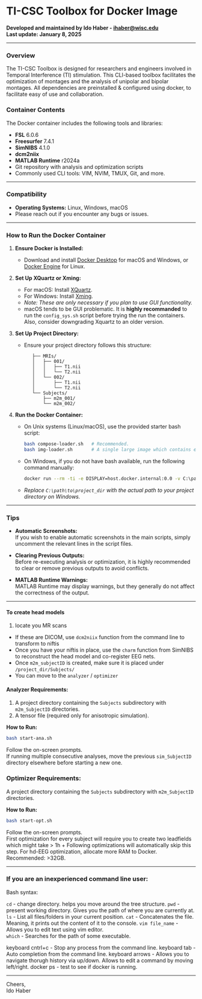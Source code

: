 
# TI-CSC Toolbox for Docker Image

**Developed and maintained by Ido Haber - [ihaber@wisc.edu](mailto:ihaber@wisc.edu)**  
**Last update: January 8, 2025**

---

### Overview

The TI-CSC Toolbox is designed for researchers and engineers involved in Temporal Interference (TI) stimulation. This CLI-based toolbox facilitates the optimization of montages and the analysis of unipolar and bipolar montages. All dependencies are preinstalled & configured using docker, to facilitate easy of use and collaboration.

### Container Contents

The Docker container includes the following tools and libraries:

- **FSL** 6.0.6
- **Freesurfer** 7.4.1
- **SimNIBS** 4.1.0
- **dcm2niix**
- **MATLAB Runtime** r2024a
- Git repository with analysis and optimization scripts
- Commonly used CLI tools: VIM, NVIM, TMUX, Git, and more.

---

### Compatibility

- **Operating Systems:** Linux, Windows, macOS
- Please reach out if you encounter any bugs or issues.

---

### How to Run the Docker Container

1. **Ensure Docker is Installed:**
   - Download and install [Docker Desktop](https://www.docker.com/products/docker-desktop) for macOS and Windows, or [Docker Engine](https://docs.docker.com/engine/install/) for Linux.

2. **Set Up XQuartz or Xming:**
   - For macOS: Install [XQuartz](https://www.xquartz.org/).
   - For Windows: Install [Xming](https://sourceforge.net/projects/xming/).
   - *Note: These are only necessary if you plan to use GUI functionality.*
   - macOS tends to be GUI problematic. It is **highly recommanded** to run the `config_sys.sh` script before trying the run the containers. Also, consider downgrading Xquartz to an older version.


3. **Set Up Project Directory:**
   - Ensure your project directory follows this structure:
     ```
        ├── MRIs/
        │   ├── 001/
        │   │   ├── T1.nii
        │   │   └── T2.nii
        │   └── 002/
        │       ├── T1.nii
        │       └── T2.nii
        └── Subjects/
            ├── m2m_001/
            └── m2m_002/

     ```

4. **Run the Docker Container:**
   - On Unix systems (Linux/macOS), use the provided starter bash script:
     ```sh
     bash compose-loader.sh   # Recommended.
     bash img-loader.sh       # A single large image which contains everything. 
     ```
   - On Windows, if you do not have bash available, run the following command manually:
     ```sh
     docker run --rm -ti -e DISPLAY=host.docker.internal:0.0 -v C:\path\to\project_dir:/mnt/project_dir -v "$LOCAL_PROJECT_DIR":/mnt/"$PROJECT_DIR_NAME" idossha/ti-package:vx.x.x
     ```
   - *Replace `C:\path\to\project_dir` with the actual path to your project directory on Windows.*

---

### Tips

- **Automatic Screenshots:**  
  If you wish to enable automatic screenshots in the main scripts, simply uncomment the relevant lines in the script files.

- **Clearing Previous Outputs:**  
  Before re-executing analysis or optimization, it is highly recommended to clear or remove previous outputs to avoid conflicts.

- **MATLAB Runtime Warnings:**  
  MATLAB Runtime may display warnings, but they generally do not affect the correctness of the output.

---

#### To create head models

1. locate you MR scans
  * If these are DICOM, use `dcm2niix` function from the command line to transform to niftis
  * Once you have your niftis in place, use the `charm` function from SimNIBS to reconstruct the head model and co-register EEG nets.
  * Once `m2m_subjectID` is created, make sure it is placed under `/project_dir/Subjects/`
  * You can move to the `analyzer` / `optimizer`



#### Analyzer Requirements:

1. A project directory containing the `Subjects` subdirectory with `m2m_SubjectID` directories.
2. A tensor file (required only for anisotropic simulation).

**How to Run:**

```bash
bash start-ana.sh
```

Follow the on-screen prompts.  
If running multiple consecutive analyses, move the previous `sim_SubjectID` directory elsewhere before starting a new one.

### Optimizer Requirements:
A project directory containing the `Subjects` subdirectory with `m2m_SubjectID` directories.

**How to Run:**

```bash
bash start-opt.sh
```

Follow the on-screen prompts.  
First optimization for every subject will require you to create two leadfields which might take > 1h +
Following optimizations will automatically skip this step.
For hd-EEG optimization, allocate more RAM to Docker. Recommended: >32GB.

---


### If you are an inexperienced command line user:

Bash syntax:

`cd`            - change directory. helps you move around the tree structure. 
`pwd`           - present working directory. Gives you the path of where you are currently at. 
`ls`            - List all files/folders in your current position. 
`cat`           - Concatenates the file. Meaning, it prints out the content of it to the console. 
`vim file_name` - Allows you to edit text using vim editor.  
`which`         - Searches for the path of some executable. 

keyboard cntrl+c - Stop any process from the command line. 
keyboard tab     - Auto completion from the command line. 
keyboard arrows  -  Allows you to navigate thorugh history via up/down. Allows to edit a command by moving left/right. 
docker ps        - test to see if docker is running. 

---



Cheers,  
Ido Haber
